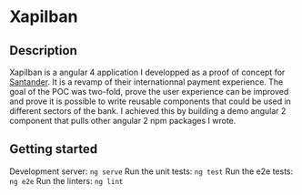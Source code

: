 # XapiIban

## Description

XapiIban is a angular 4 application I developped as a proof of concept for [Santander](http://www.santander.co.uk). It is a revamp of their internationnal payment experience. The goal of the POC was two-fold, prove the user experience can be improved and prove it is possible to write reusable components that could be used in different sectors of the bank. I achieved this by building a demo angular 2 component that pulls other angular 2 npm packages I wrote.

## Getting started

Development server: `ng serve`
Run the unit tests: `ng test`
Run the e2e tests: `ng e2e`
Run the linters: `ng lint`
